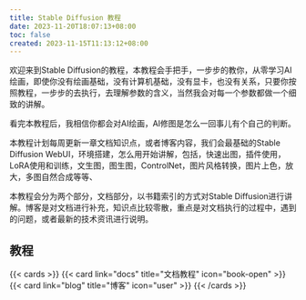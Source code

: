 ```yaml
---
title: Stable Diffusion 教程
date: 2023-11-20T18:07:13+08:00
toc: false
created: 2023-11-15T11:13:12+08:00
---
```


欢迎来到Stable Diffusion的教程，本教程会手把手，一步步的教你，从零学习AI绘画，即使你没有绘画基础，没有计算机基础，没有显卡，也没有关系，只要你按照教程，一步步的去执行，去理解参数的含义，当然我会对每一个参数都做一个细致的讲解。

看完本教程后，我相信你都会对AI绘画，AI修图是怎么一回事儿有个自己的判断。

本教程计划每周更新一章文档知识点，或者博客内容，我们会最基础的Stable Diffusion WebUI，环境搭建，怎么用开始讲解，包括，快速出图，插件使用，LoRA使用和训练，文生图，图生图，ControlNet，图片风格转换，图片上色，放大，多图自然合成等等、

本教程会分为两个部分，文档部分，以书籍索引的方式对Stable Diffusion进行讲解。博客是对文档进行补充，知识点比较零散，重点是对文档执行的过程中，遇到的问题，或者最新的技术资讯进行说明。

## 教程

{{< cards >}}
  {{< card link="docs" title="文档教程" icon="book-open" >}}
  {{< card link="blog" title="博客" icon="user" >}}
{{< /cards >}}

